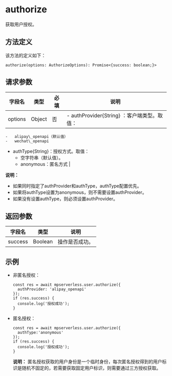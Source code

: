 # authorize

获取用户授权。

## 方法定义

该方法的定义如下：

```
authorize(options: AuthorizeOptions): Promise<{success: boolean;}>
```

## 请求参数

|字段名|类型|必填|说明|
|---|--|--|--|
|options|Object|否|-   authProvider\{String\} ：客户端类型。取值：
    -   alipay\_openapi（默认值）
    -   wechat\_openapi
-   authType\{String\}：授权方式。取值：
    -   空字符串（默认值）。
    -   anonymous：匿名方式 |

**说明：**

-   如果同时指定了authProvider和authType，authType配置优先。
-   如果将authType设置为anonymous，则不需要设置authProvider。
-   如果没有设置authType，则必须设置authProvider。

## 返回参数

|字段名|类型|说明|
|---|--|--|
|success|Boolean|操作是否成功。|

## 示例

-   非匿名授权：

    ```
    const res = await mpserverless.user.authorize({
      authProvider: 'alipay_openapi'
    });
    if (res.success) {
      console.log('授权成功');
    }
    ```

-   匿名授权：

    ```
    const res = await mpserverless.user.authorize({
      authType:'anonymous'
    });
    if (res.success) {
      console.log('授权成功');
    }
    ```

    **说明：** 匿名授权获取的用户身份是一个临时身份，每次匿名授权得到的用户标识是随机不固定的，若需要获取固定用户标识，则需要通过三方授权获取。


